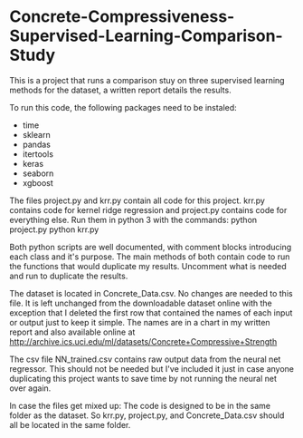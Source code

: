 # Concrete-Compressiveness-Supervised-Learning-Comparison-Study

This is a project that runs a comparison stuy on three supervised learning methods for the dataset, a written report details the results. 

To run this code, the following packages need to be instaled: 
- time
- sklearn
- pandas
- itertools
- keras
- seaborn
- xgboost

The files project.py and krr.py contain all code for this project. krr.py contains code for kernel ridge regression and project.py contains code for everything else. Run them in python 3 with the commands: 
python project.py
python krr.py

Both python scripts are well documented, with comment blocks introducing each class and it's purpose. The main methods of both contain code to run the functions that would duplicate my results. Uncomment what is needed and run to duplicate the results. 

The dataset is located in Concrete_Data.csv. No changes are needed to this file. It is left unchanged from the downloadable dataset online with the exception that I deleted the first row that contained the names of each input or output just to keep it simple. The names are in a chart in my written report and also available online at http://archive.ics.uci.edu/ml/datasets/Concrete+Compressive+Strength 

The csv file NN_trained.csv contains raw output data from the neural net regressor. This should not be needed but I've included it just in case anyone duplicating this project wants to save time by not running the neural net over again. 

In case the files get mixed up: The code is designed to be in the same folder as the dataset. So krr.py, project.py, and Concrete_Data.csv should all be located in the same folder.
